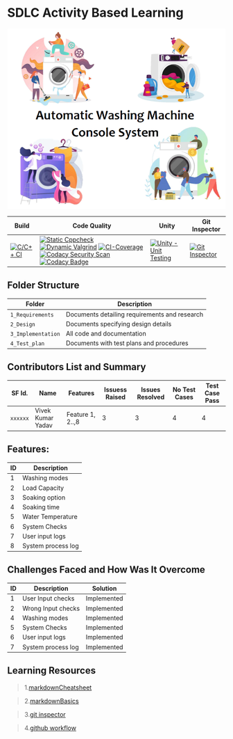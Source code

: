 # SDLC Activity Based Learning

![Pages for Report -optional](https://github.com/Vivek105/Mini_Project/blob/97ee71b7c46ce3654411f39fc0c0d261e887aecf/1_Requirements/Main%20Page.png)

Build | Code Quality | Unity | Git Inspector
-----------|----------|---------|----------------
[![C/C++ CI](https://github.com/vivek105/Mini_Project/actions/workflows/c-cpp.yml/badge.svg)](https://github.com/vivek105/Mini_Project/actions/workflows/c-cpp.yml) | [![Static Cppcheck](https://github.com/vivek105/Mini_Project/actions/workflows/cppcheck.yml/badge.svg)](https://github.com/vivek105/Mini_Project/actions/workflows/cppcheck.yml) [![Dynamic Valgrind](https://github.com/vivek105/Mini_Project/actions/workflows/CodeQuality_Dynamic.yml/badge.svg)](https://github.com/vivek105/Mini_Project/actions/workflows/CodeQuality_Dynamic.yml) [![CI-Coverage](https://github.com/vivek105/Mini_Project/actions/workflows/gcov.yml/badge.svg)](https://github.com/vivek105/Mini_Project/actions/workflows/gcov.yml) [![Codacy Security Scan](https://github.com/vivek105/Mini_Project/actions/workflows/codacy-analysis.yml/badge.svg)](https://github.com/vivek105/Mini_Project/actions/workflows/codacy-analysis.yml) [![Codacy Badge](https://app.codacy.com/project/badge/Grade/739507bc93d84547b431089c9bee8dde)](https://www.codacy.com/gh/vivek105/Mini_Project/dashboard?utm_source=github.com&amp;utm_medium=referral&amp;utm_content=vivek/Mini_Project_StepIn_LTTS&amp;utm_campaign=Badge_Grade) | [![Unity - Unit Testing](https://github.com/vivek105/Mini_Project/actions/workflows/unity.yml/badge.svg)](https://github.com/vivek105/Mini_Project/actions/workflows/unity.yml)| [![Git Inspector](https://github.com/vivek105/Mini_Project/actions/workflows/gitinspector.yml/badge.svg)](https://github.com/vivek105/Mini_Project/actions/workflows/gitinspector.yml)


## Folder Structure
Folder             | Description
-------------------| -----------------------------------------
`1_Requirements`   | Documents detailing requirements and research
`2_Design`         | Documents specifying design details
`3_Implementation` | All code and documentation
`4_Test_plan`      | Documents with test plans and procedures

## Contributors List and Summary

SF Id. |  Name   |    Features    | Issuess Raised |Issues Resolved|No Test Cases|Test Case Pass
-------|---------------------|----------------|----------------|---------------|-------------|--------------
`xxxxxx` | Vivek Kumar Yadav  | Feature 1, 2..,8  | 3     | 3   |4   |4        

## Features:
ID | Description 
---|----------------------
 1 | Washing modes
 2 | Load Capacity
 3 | Soaking option
 4 | Soaking time
 5 | Water Temperature
 6 | System Checks
 7 | User input logs
 8 | System process log

## Challenges Faced and How Was It Overcome

ID | Description | Solution
---|----------------------|---------------------------------------
 1 | User Input checks  | Implemented
 2 | Wrong Input checks | Implemented
 4 | Washing modes  | Implemented
 5 | System Checks | Implemented
 6 | User input logs | Implemented
 7 | System process log | Implemented
 
## Learning Resources
>1.[markdownCheatsheet](https://github.com/adam-p/markdown-here/wiki/Markdown-Cheatsheet)

>2.[markdownBasics](https://guides.github.com/features/mastering-markdown/)

>3.[git inspector](https://github.com/ejwa/gitinspector.git)

>4.[github workflow](https://docs.github.com/en/actions/learn-github-action)


